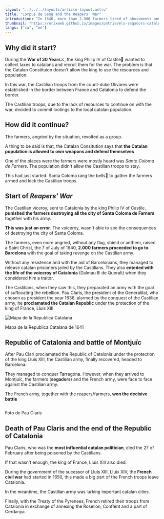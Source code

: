 ```yaml
---
layout: "../../../layouts/article-layout.astro"
title: "Corpus de Sang and the Reapers' War"
introduction: "In 1640, more than 2.000 farmers tired of abusements and lootings by Castilians to the local catalan population, went to Barcelona with the goal of making their voices be heard🗡️."
thumbnail: "https://erixweb.github.io/images/patria/els-segadors-catalunya.webp"
langs: ["ca", "en"]
---
```


## Why did it start?

During the **War of 30 Years**⚔️, the king Philip IV of Castile👑 wanted to collect taxes to catalans and recruit them for the war. The problem is that the Catalan Constituion doesn't allow the king to use the resources and population.

In this war, the Castilian troops from the count-duke Olivares were established in the border between France and Catalonia to defend the border.

The Castilian troops, due to the lack of resources to continue on with the war, decided to commit lootings to the local catalan population.

## How did it continue?

The farmers, angried by the situation, revolted as a group.

A thing to be said is that, the Catalan Consitution says that **the Catalan population is allowed to own weapons and defend themselves**

One of the places were the farmers were mostly heard was _Santa Coloma de Farners_. The population didn't allow the Castilian troops to stay.

This had just started. Santa Coloma rang the bells🔔 to gather the farmers armed and kick the Castilian troops.

## Start of _Reapers' War_

The Castilian viceroy, sent to Catalonia by the king Philip IV of Castile, **punished the farmers destroying all the city of Santa Coloma de Farners** together with his army.

**This was just an error**. The voiceroy, wasn't able to see the consequences of destroying the city of Santa Coloma.

The farmers, even more angried, without any flag, shield or anthem, raised a Saint Christ, the 7 of July of 1640, **2.000 farmers proceeded to go to Barcelona** with the goal of taking revenge on the Castilian army.

Without any resistence and with the aid of Barcelonians, they managed to release catalan prisioners jailed by the Castilians. They also **enteded with the life of the voiceroy of Catalonia** (Dalmau III de Queralt) when they considered him a traitor.

The Castilians, when they saw this, they preparated an army with the goal of suffocating the rebellion. Pau Claris, the president of the Generalitat, who chosen as president the year 1638, alarmed by the conquest of the Castilian army, he **proclamated the Catalan Republic** under the protection of the king of France, Lluis XIII.

<div class="w-fit">
    <img data-src="https://erixweb.github.io/images/patria/republica_catalana.webp" alt="Mapa de la Republica Catalana" class="h-[300px]" style="aspect-ratio: 199/100" />
    <p class="text-gray-500">
        Mapa de la Republica Catalana de 1641
    </p>
</div>

## Republic of Catalonia and battle of Montjuïc

After Pau Clari proclamated the Republic of Catalonia under the protection of the king Lluis XIII, the Castilian army, finally recovered, headed to Barcelona.

They managed to conquer Tarragona. However, when they arrived to Montjuïc, the farmers (**segadors**) and the French army, were face to face against the Castilian army.

The French army, together with the reapers/farmers, **won the decisive battle**

<div class="w-fit">
    <img data-src="https://erixweb.github.io/images/patria/pau_claris_photo.webp" class="h-[200px]" style="aspect-ratio: 77/100" />
    <p class="text-gray-500">
        Foto de Pau Claris
    </p>
</div>

## Death of Pau Claris and the end of the Republic of Catalonia

Pau Claris, who was the **most influential catalan politician**, died the 27 of February after being poisoned by the Castilians.

If that wasn't enough, the king of France, Lluis XIII also died.

During the government of the sucessor of Lluis XIII, Lluix XIV, the **French civil war** had started in 1650, this made a big part of the French troops leave Catalonia.

In the meantime, the Castilian army was lurking important catalan cities.

Finally, with the Treaty of the Pyrenees, French retired their troops from Catalonia in exchange of annexing the Rosellon, Conflent and a part of Cerdanya.

